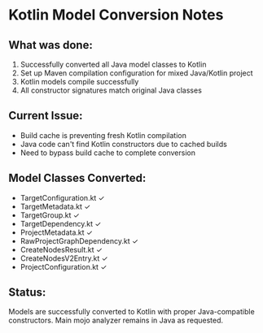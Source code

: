 # Kotlin Model Conversion Notes

## What was done:
1. Successfully converted all Java model classes to Kotlin
2. Set up Maven compilation configuration for mixed Java/Kotlin project
3. Kotlin models compile successfully 
4. All constructor signatures match original Java classes

## Current Issue:
- Build cache is preventing fresh Kotlin compilation
- Java code can't find Kotlin constructors due to cached builds
- Need to bypass build cache to complete conversion

## Model Classes Converted:
- TargetConfiguration.kt ✓
- TargetMetadata.kt ✓  
- TargetGroup.kt ✓
- TargetDependency.kt ✓
- ProjectMetadata.kt ✓
- RawProjectGraphDependency.kt ✓
- CreateNodesResult.kt ✓
- CreateNodesV2Entry.kt ✓
- ProjectConfiguration.kt ✓

## Status:
Models are successfully converted to Kotlin with proper Java-compatible constructors. Main mojo analyzer remains in Java as requested.